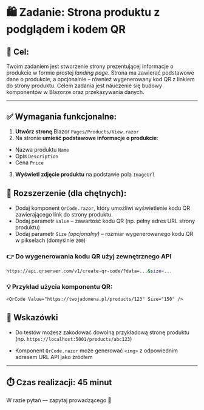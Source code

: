 # 🛍️ Zadanie: Strona produktu z podglądem i kodem QR

## 🧩 Cel:

Twoim zadaniem jest stworzenie strony prezentującej informacje o produkcie w formie prostej *landing page*. Strona ma zawierać podstawowe dane o produkcie, a opcjonalnie – również wygenerowany kod QR z linkiem do strony produktu.
Celem zadania jest nauczenie się budowy komponentów w Blazorze oraz przekazywania danych.

---

## ✅ Wymagania funkcjonalne:

1. **Utwórz stronę** Blazor `Pages/Products/View.razor`
2. Na stronie **umieść podstawowe informacje o produkcie**:
- Nazwa produktu `Name`
- Opis `Description`
- Cena `Price`
3. **Wyświetl zdjęcie produktu** na podstawie pola `ImageUrl`


## 🧠 Rozszerzenie (dla chętnych):

- Dodaj komponent `QrCode.razor`, który umożliwi wyświetlenie kodu QR zawierającego link do strony produktu.
- Dodaj parametr `Value` –  zawartość kodu QR (np. pełny adres URL strony produktu)
- Dodaj parametr `Size` *(opcjonalny)* – rozmiar wygenerowanego kodu QR w pikselach (domyślnie `200`)


### 👉 Do wygenerowania kodu QR użyj zewnętrznego API 
```bash
https://api.qrserver.com/v1/create-qr-code/?data=...&size=...
```

### 💡 Przykład użycia komponentu QR:

```razor
<QrCode Value="https://twojadomena.pl/products/123" Size="150" />
```


## 📌 Wskazówki
- Do testów możesz zakodować dowolną przykładową stronę produktu 
(np. `https://localhost:5001/products/abc123`)

- Komponent `QrCode.razor` może generować `<img>` z odpowiednim adresem URL API jako źródłem

---


## ⏱️ Czas realizacji: **45 minut**


W razie pytań — zapytaj prowadzącego 🙂